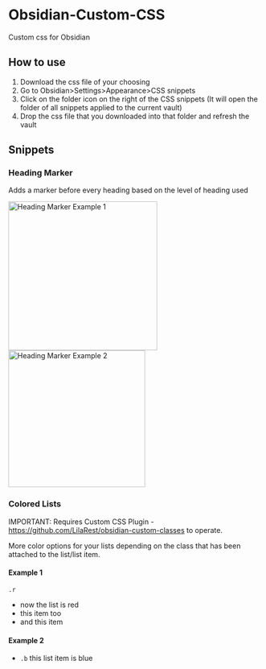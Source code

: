 # Obsidian-Custom-CSS
Custom css for Obsidian
## How to use
1) Download the css file of your choosing
2) Go to Obsidian>Settings>Appearance>CSS snippets
3) Click on the folder icon on the right of the CSS snippets (It will open the folder of all snippets applied to the current vault)
4) Drop the css file that you downloaded into that folder and refresh the vault

## Snippets
### Heading Marker
Adds a marker before every heading based on the level of heading used

<img width="296" alt="Heading Marker Example 1" src="https://github.com/Zevvi/Obsidian-Headings/assets/34546406/6163e7df-737f-4c6a-8ca2-603723ffa524">
<img width="272" alt="Heading Marker Example 2" src="https://github.com/Zevvi/Obsidian-Headings/assets/34546406/4d405029-1222-46e3-a5d1-95d324af569b">

### Colored Lists
IMPORTANT: Requires Custom CSS Plugin - https://github.com/LilaRest/obsidian-custom-classes to operate.

More color options for your lists depending on the class that has been attached to the list/list item.

#### Example 1
`.r`
- now the list is red
- this item too
- and this item
#### Example 2
- `.b` this list item is blue
